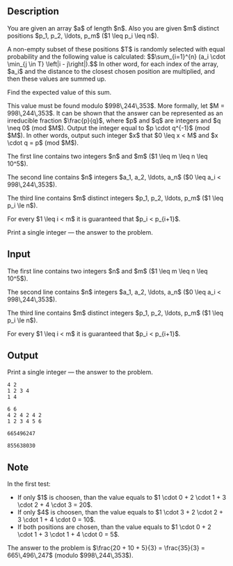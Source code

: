 ## Description

<div><p>You are given an array $a$ of length $n$. Also you are given $m$ distinct positions $p_1, p_2, \ldots, p_m$ ($1 \leq p_i \leq n$).</p><p>A <span class="tex-font-style-bf">non-empty</span> subset of these positions $T$ is randomly selected with equal probability and the following value is calculated: $$\sum_{i=1}^{n} (a_i \cdot \min_{j \in T} \left|i - j\right|).$$ In other word, for each index of the array, $a_i$ and the distance to the closest chosen position are multiplied, and then these values are summed up.</p><p>Find the expected value of this sum.</p><p>This value must be found modulo $998\,244\,353$. More formally, let $M = 998\,244\,353$. It can be shown that the answer can be represented as an irreducible fraction $\frac{p}{q}$, where $p$ and $q$ are integers and $q \neq 0$ (mod $M$). Output the integer equal to $p \cdot q^{-1}$ (mod $M$). In other words, output such integer $x$ that $0 \leq x &lt; M$ and $x \cdot q = p$ (mod $M$).</p></div><div class="input-specification"><p>The first line contains two integers $n$ and $m$ ($1 \leq m \leq n \leq 10^5$).</p><p>The second line contains $n$ integers $a_1, a_2, \ldots, a_n$ ($0 \leq a_i &lt; 998\,244\,353$).</p><p>The third line contains $m$ distinct integers $p_1, p_2, \ldots, p_m$ ($1 \leq p_i \le n$).</p><p>For every $1 \leq i &lt; m$ it is guaranteed that $p_i &lt; p_{i+1}$.</p></div><div class="output-specification"><p>Print a single integer&nbsp;— the answer to the problem.</p></div>

## Input

<p>The first line contains two integers $n$ and $m$ ($1 \leq m \leq n \leq 10^5$).</p><p>The second line contains $n$ integers $a_1, a_2, \ldots, a_n$ ($0 \leq a_i &lt; 998\,244\,353$).</p><p>The third line contains $m$ distinct integers $p_1, p_2, \ldots, p_m$ ($1 \leq p_i \le n$).</p><p>For every $1 \leq i &lt; m$ it is guaranteed that $p_i &lt; p_{i+1}$.</p>

## Output

<p>Print a single integer&nbsp;— the answer to the problem.</p>





```input1
4 2
1 2 3 4
1 4
```




```input2
6 6
4 2 4 2 4 2
1 2 3 4 5 6
```




```output1
665496247
```




```output2
855638030
```



## Note

<p>In the first test: </p><ul> <li> If only $1$ is choosen, than the value equals to $1 \cdot 0 + 2 \cdot 1 + 3 \cdot 2 + 4 \cdot 3 = 20$. </li><li> If only $4$ is choosen, than the value equals to $1 \cdot 3 + 2 \cdot 2 + 3 \cdot 1 + 4 \cdot 0 = 10$. </li><li> If both positions are chosen, than the value equals to $1 \cdot 0 + 2 \cdot 1 + 3 \cdot 1 + 4 \cdot 0 = 5$. </li></ul><p>The answer to the problem is $\frac{20 + 10 + 5}{3} = \frac{35}{3} = 665\,496\,247$ (modulo $998\,244\,353$).</p>
